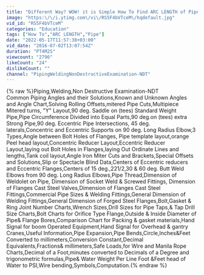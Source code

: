 ```yaml
---
title: "Different Way? WOW! it is Simple How To Find ARC LENGTH of Pipe"
image: "https:\/\/i.ytimg.com\/vi\/RS5F4bVTceM\/hqdefault.jpg"
vid_id: "RS5F4bVTceM"
categories: "Education"
tags: ["How To","ARC LENGTH","Pipe"]
date: "2022-05-17T11:57:38+03:00"
vid_date: "2016-07-02T13:07:54Z"
duration: "PT4M2S"
viewcount: "2796"
likeCount: "24"
dislikeCount: ""
channel: "PipingWeldingNonDestructiveExamination-NDT"
---
```

{% raw %}Piping,Welding,Non Destructive Examination-NDT<br />Common Piping Angles and their Solutions,Known and Unknown Angles and Angle Chart,Solving Rolling Offsets,mitered Pipe Cuts,Multipiece Mitered turns, &quot;Y&quot; Layout,90 deg. Saddle on (tees) Standard Weight Pipe,Pipe Circumference Divided into Equal Parts,90 deg.on (tees) extra Strong Pipe,90 deg. Eccentric Pipe Intersections, 45 deg. laterals,Concentric and Eccentric Supports on 90 deg. Long Radius Elbow,3 Types,Angle between Bolt Holes of Flanges, Pipe template layout,orange Peel head layout,Concentric Reducer Layout,Eccentric Reducer Layout,laying out Bolt Holes in Flanges,laying Out Ordinate Lines and lengths,Tank coil layout,Angle Iron Miter Cuts and Brackets,Special Offsets and Solutions,Slip or Spectacle Blind Data,Centers of Eccentric reducers and Eccentric Flanges,Centers of 15 deg.,221/2,30 &amp; 60 deg. Butt Weld Elbows from 90 deg. Long Radius Elbows,Pipe Thread,Dimension of Weldolet on Pipe, Dimension of Socket Weld &amp; Screwed Fittings, Dimension of Flanges Cast Steel Valves,Dimension of Flanges Cast Steel Fittings,Commercial Pipe Sizes &amp; Welding Fittings,General Dimension of Welding Fittings,General Dimension of Forged Steel Flanges,Bolt,Gasket &amp; Ring Joint Number Charts,Wrench Sizes,Drill Sizes for Pipe Taps,&amp; Tap Drill Size Charts,Bolt Charts for Orifice Type Flange,Outside &amp; Inside Diameter of Pipe&amp; Flange Bores,Comparison Chart for Packing &amp; gasket materials,Hand Signal for boom Operated Equipment,Hand Signal for Overhead &amp; gantry Cranes,Useful Information,Pipe Expansion,Pipe Bends,Circle,Inches&amp;Feet Converted to millimeters,Conversion Constant,Decimal Equivalents,Fractions&amp; millimeters,Safe Loads,for Wire and Manila Rope Charts,Decimal of a Foot,minutes converted to Decimals of a Degree and trigonometric formulas,Pipe&amp; Water Weight Per Line Foot &amp;Feet head of Water to PSI,Wire bending,Symbols,Computation.{% endraw %}
